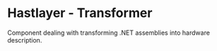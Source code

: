 ﻿# Hastlayer - Transformer



Component dealing with transforming .NET assemblies into hardware description.